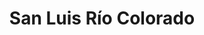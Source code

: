 ---
title: San Luis Río Colorado
url: /san-luis-rio-colorado/
latitude: 32.458
longitude: -114.744
---